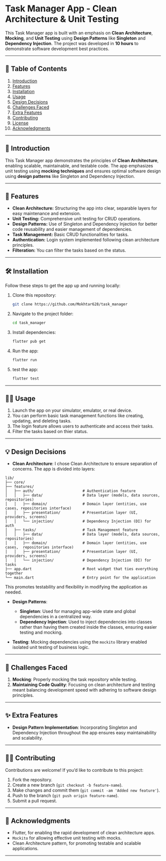 # Task Manager App - Clean Architecture & Unit Testing

This Task Manager app is built with an emphasis on **Clean Architecture**, **Mocking**, and **Unit Testing** using **Design Patterns** like **Singleton** and **Dependency Injection**. The project was developed in **10 hours** to demonstrate software development best practices.

---

## 📝 Table of Contents

1. [Introduction](#-introduction)
2. [Features](#-features)
3. [Installation](#-installation)
4. [Usage](#-usage)
5. [Design Decisions](#-design-decisions)
6. [Challenges Faced](#-challenges-faced)
7. [Extra Features](#-extra-features)
8. [Contributing](#-contributing)
9. [License](#-license)
10. [Acknowledgments](#-acknowledgments)

---

## 🚀 Introduction

This Task Manager app demonstrates the principles of **Clean Architecture**, enabling scalable, maintainable, and testable code. The app emphasizes unit testing using **mocking techniques** and ensures optimal software design using **design patterns** like Singleton and Dependency Injection.

---

## 🎯 Features

- **Clean Architecture:** Structuring the app into clear, separable layers for easy maintenance and extension.
- **Unit Testing:** Comprehensive unit testing for CRUD operations.
- **Design Patterns:** Use of Singleton and Dependency Injection for better code reusability and easier management of dependencies.
- **Task Management:** Basic CRUD functionalities for tasks.
- **Authentication:** Login system implemented following clean architecture principles.
- **Filteration:** You can filter the tasks based on the status.

---

## 🛠️ Installation

Follow these steps to get the app up and running locally:

1. Clone this repository:

    ```bash
    git clone https://github.com/Mokhtar628/task_manager
    ```

2. Navigate to the project folder:

    ```bash
    cd task_manager
    ```

3. Install dependencies:

    ```bash
    flutter pub get
    ```

4. Run the app:

    ```bash
    flutter run
    ```

5. test the app:

    ```bash
    flutter test
    ```

---

## 🧑‍💻 Usage

1. Launch the app on your simulator, emulator, or real device.
2. You can perform basic task management functions like creating, updating, and deleting tasks.
3. The login feature allows users to authenticate and access their tasks.
4. Filter the tasks based on thier status.

---

## 💡 Design Decisions

- **Clean Architecture**: I chose Clean Architecture to ensure separation of concerns. The app is divided into layers:

```
lib/
├── core/
├── features/
│   ├── auth/                      # Authentication feature
│   │   ├── data/                  # Data layer (models, data sources, repositories)
│   │   ├── domain/                # Domain layer (entities, use cases, repositories interface)
│   │   ├── presentation/          # Presentation layer (UI, providers, screens)
│   │   └── injection/             # Dependency Injection (DI) for auth
│   ├── tasks/                     # Task Management feature
│   │   ├── data/                  # Data layer (models, data sources, repositories)
│   │   ├── domain/                # Domain layer (entities, use cases,  repositories interface)
│   │   ├── presentation/          # Presentation layer (UI, providers, screens)
│   │   └── injection/             # Dependency Injection (DI) for tasks
├── app.dart                       # Root widget that ties everything together
└── main.dart                      # Entry point for the application
```


  This promotes testability and flexibility in modifying the application as needed.

- **Design Patterns**:
  - **Singleton**: Used for managing app-wide state and global dependencies in a centralized way.
  - **Dependency Injection**: Used to inject dependencies into classes rather than having them created inside the classes, ensuring easier testing and mocking.
  
- **Testing**: Mocking dependencies using the `mockito` library enabled isolated unit testing of business logic.

---

## 🚧 Challenges Faced

1. **Mocking**: Properly mocking the task repository while testing.
2. **Maintaining Code Quality**: Focusing on clean architecture and testing meant balancing development speed with adhering to software design principles.

---

## ✨ Extra Features

- **Design Pattern Implementation**: Incorporating Singleton and Dependency Injection throughout the app ensures easy maintainability and scalability.

---

## 👨‍💻 Contributing

Contributions are welcome! If you’d like to contribute to this project:

1. Fork the repository.
2. Create a new branch (`git checkout -b feature-name`).
3. Make changes and commit them (`git commit -am 'Added new feature'`).
4. Push to the branch (`git push origin feature-name`).
5. Submit a pull request.


---

## 🎉 Acknowledgments

- Flutter, for enabling the rapid development of clean architecture apps.
- `Mockito` for allowing effective unit testing with mocks.
- Clean Architecture pattern, for promoting testable and scalable applications.

---

